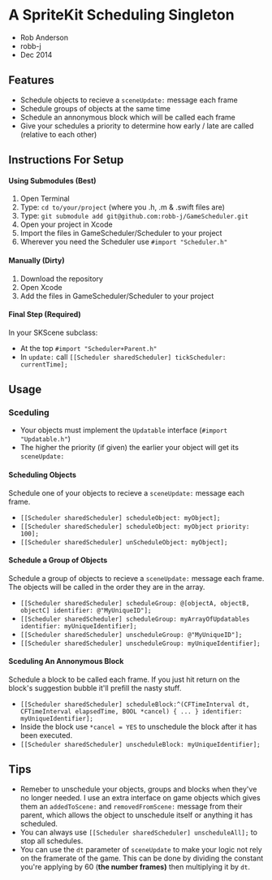 # A SpriteKit Scheduling Singleton
- Rob Anderson
- robb-j
- Dec 2014


## Features
- Schedule objects to recieve a `sceneUpdate:` message each frame
- Schedule groups of objects at the same time
- Schedule an annonymous block which will be called each frame
- Give your schedules a priority to determine how early / late are called (relative to each other)


## Instructions For Setup
#### Using Submodules (Best)
1. Open Terminal
2. Type: `cd to/your/project` (where you .h, .m & .swift files are)
3. Type: `git submodule add git@github.com:robb-j/GameScheduler.git`
4. Open your project in Xcode
5. Import the files in GameScheduler/Scheduler to your project
6. Wherever you need the Scheduler use `#import "Scheduler.h"`

#### Manually (Dirty)
1. Download the repository
2. Open Xcode
3. Add the files in GameScheduler/Scheduler to your project

#### Final Step (Required)
In your SKScene subclass:
- At the top `#import "Scheduler+Parent.h"`
- In `update:` call `[[Scheduler sharedScheduler] tickScheduler: currentTime];`



## Usage
### Sceduling
- Your objects must implement the `Updatable` interface (`#import "Updatable.h"`)
- The higher the priority (if given) the earlier your object will get its `sceneUpdate:`

#### Scheduling Objects
Schedule one of your objects to recieve a `sceneUpdate:` message each frame. 
- `[[Scheduler sharedScheduler] scheduleObject: myObject];`
- `[[Scheduler sharedScheduler] scheduleObject: myObject priority: 100];`
- `[[Scheduler sharedScheduler] unScheduleObject: myObject];`

#### Schedule a Group of Objects
Schedule a group of objects to recieve a `sceneUpdate:` message each frame. The objects will be called in the order they are in the array.
- `[[Scheduler sharedScheduler] scheduleGroup: @[objectA, objectB, objectC] identifier: @"MyUniqueID"];`
- `[[Scheduler sharedScheduler] scheduleGroup: myArrayOfUpdatables identifier: myUniqueIdentifier];`
- `[[Scheduler sharedScheduler] unscheduleGroup: @"MyUniqueID"];`
- `[[Scheduler sharedScheduler] unscheduleGroup: myUniqueIdentifier];`

#### Sceduling An Annonymous Block
Schedule a block to be called each frame. If you just hit return on the block's suggestion bubble it'll prefill the nasty stuff.
- `[[Scheduler sharedScheduler] scheduleBlock:^(CFTimeInterval dt, CFTimeInterval elapsedTime, BOOL *cancel) { ... } identifier: myUniqueIdentifier];`
- Inside the block use `*cancel = YES` to unschedule the block after it has been executed.
- `[[Scheduler sharedScheduler] unscheduleBlock: myUniqueIdentifier];`



## Tips
- Remeber to unschedule your objects, groups and blocks when they've no longer needed. I use an extra interface on game objects which gives them an `addedToScene:` and `removedFromScene:` message from their parent, which allows the object to unschedule itself or anything it has scheduled.
- You can always use `[[Scheduler sharedScheduler] unscheduleAll];` to stop all schedules.
- You can use the `dt` parameter of `sceneUpdate` to make your logic not rely on the framerate of the game. This can be done by dividing the constant you're applying by 60 (**the number frames)** then multiplying it by `dt`.
